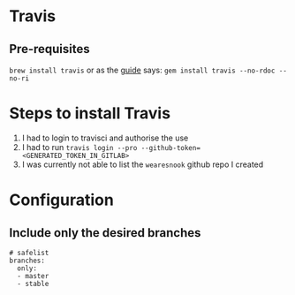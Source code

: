 # Travis
## Pre-requisites
`brew install travis` 
or as the [guide](https://docs.cloud.service.gov.uk/using_ci.html#assess-travis) says: `gem install travis --no-rdoc --no-ri`

# Steps to install Travis

1. I had to login to travisci and authorise the use
2. I had to run
`travis login --pro --github-token=<GENERATED_TOKEN_IN_GITLAB>`
3. I was currently not able to list the `wearesnook` github repo I created


# Configuration

## Include only the desired branches
```
# safelist
branches:
  only:
  - master
  - stable
  ```